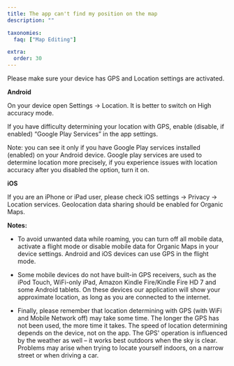 ```yaml
---
title: The app can't find my position on the map
description: ""

taxonomies:
  faq: ["Map Editing"]

extra:
  order: 30
---
```


Please make sure your device has GPS and Location settings are activated.

**Android**

On your device open Settings → Location. It is better to switch on High accuracy mode.

If you have difficulty determining your location with GPS, enable (disable, if enabled) “Google Play Services” in the app settings.

Note: you can see it only if you have Google Play services installed (enabled) on your Android device. Google play services are used to determine location more precisely, if you experience issues with location accuracy after you disabled the option, turn it on.

**iOS**

If you are an iPhone or iPad user, please check iOS settings → Privacy → Location services. Geolocation data sharing should be enabled for Organic Maps.

**Notes:**

* To avoid unwanted data while roaming, you can turn off all mobile data, activate a flight mode or disable mobile data for Organic Maps in your device settings. Android and iOS devices can use GPS in the flight mode.

* Some mobile devices do not have built-in GPS receivers, such as the iPod Touch, WiFi-only iPad, Amazon Kindle Fire/Kindle Fire HD 7 and some Android tablets. On these devices our application will show your approximate location, as long as you are connected to the internet.

* Finally, please remember that location determining with GPS (with WiFi and Mobile Network off) may take some time. The longer the GPS has not been used, the more time it takes. The speed of location determining depends on the device, not on the app. The GPS' operation is influenced by the weather as well – it works best outdoors when the sky is clear. Problems may arise when trying to locate yourself indoors, on a narrow street or when driving a car.
